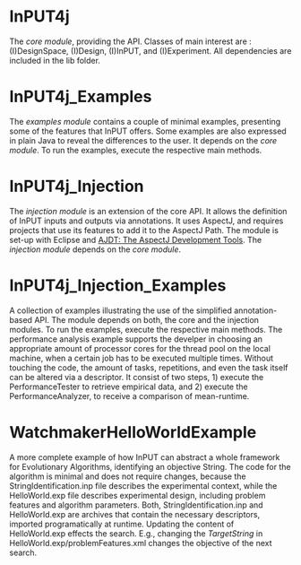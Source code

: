 # InPUT4j

The *core module*, providing the API. Classes of main interest are : (I)DesignSpace, (I)Design, (I)InPUT, and (I)Experiment. All dependencies are included in the lib folder.

# InPUT4j_Examples

The *examples module* contains a couple of minimal examples, presenting some of the features that InPUT offers. Some examples are also expressed in plain Java to reveal the differences to the user. It depends on the *core module*. To run the examples, execute the respective main methods.

# InPUT4j_Injection

The *injection module* is an extension of the core API. It allows the definition of InPUT inputs and outputs via annotations. It uses AspectJ, and requires projects that use its features to add it to the AspectJ Path.
The module is set-up with Eclipse and [AJDT: The AspectJ Development Tools](http://www.eclipse.org/aspectj/). The *injection module* depends on the *core module*.

# InPUT4j_Injection_Examples

A collection of examples illustrating the use of the simplified annotation-based API. The module depends on both, the core and the injection modules. To run the examples, execute the respective main methods. The performance analysis example supports the develper in choosing an appropriate amount of processor cores for the thread pool on the local machine, when a certain job has to be executed multiple times. Without touching the code, the amount of tasks, repetitions, and even the task itself can be altered via a descriptor. It consist of two steps, 1) execute the PerformanceTester to retrieve empirical data, and 2) execute the PerformanceAnalyzer, to receive a comparison of mean-runtime. 

# WatchmakerHelloWorldExample

A more complete example of how InPUT can abstract a whole framework for Evolutionary Algorithms, identifying an objective String. The code for the algorithm is minimal and does not require changes, because the StringIdentification.inp file describes the experimental context, while the HelloWorld.exp file describes experimental design, including problem features and algorithm parameters. Both, StringIdentification.inp and HelloWorld.exp are archives that contain the necessary descriptors, imported programatically at runtime. Updating the content of HelloWorld.exp effects the search. E.g., changing the *TargetString* in HelloWorld.exp/problemFeatures.xml changes the objective of the next search.
